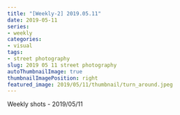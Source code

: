 ```yaml
---
title: "[Weekly-2] 2019.05.11"
date: 2019-05-11
series:
- weekly
categories:
- visual
tags:
- street photography
slug: 2019 05 11 street photography
autoThumbnailImage: true
thumbnailImagePosition: right
featured_image: 2019/05/11/thumbnail/turn_around.jpeg
---
```


Weekly shots - 2019/05/11
<!--more-->